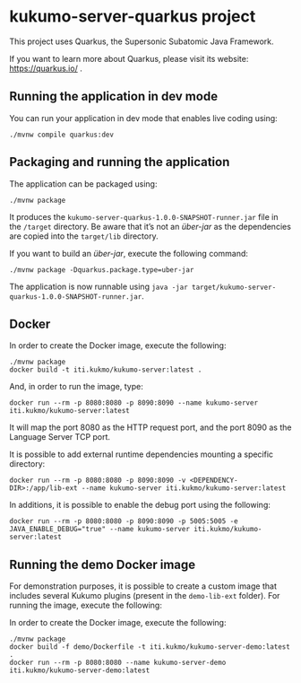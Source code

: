# kukumo-server-quarkus project

This project uses Quarkus, the Supersonic Subatomic Java Framework.

If you want to learn more about Quarkus, please visit its website: https://quarkus.io/ .

## Running the application in dev mode

You can run your application in dev mode that enables live coding using:
```shell script
./mvnw compile quarkus:dev
```

## Packaging and running the application

The application can be packaged using:
```shell script
./mvnw package
```
It produces the `kukumo-server-quarkus-1.0.0-SNAPSHOT-runner.jar` file in the `/target` directory.
Be aware that it’s not an _über-jar_ as the dependencies are copied into the `target/lib` directory.

If you want to build an _über-jar_, execute the following command:
```shell script
./mvnw package -Dquarkus.package.type=uber-jar
```

The application is now runnable using `java -jar target/kukumo-server-quarkus-1.0.0-SNAPSHOT-runner.jar`.


## Docker
In order to create the Docker image, execute the following:
```shell script
./mvnw package
docker build -t iti.kukmo/kukumo-server:latest .
```

And, in order to run the image, type:

```shell script
docker run --rm -p 8080:8080 -p 8090:8090 --name kukumo-server iti.kukmo/kukumo-server:latest
```
It will map the port 8080 as the HTTP request port, and the port 8090 as the Language
Server TCP port.


It is possible to add external runtime dependencies mounting a specific directory:

```shell script
docker run --rm -p 8080:8080 -p 8090:8090 -v <DEPENDENCY-DIR>:/app/lib-ext --name kukumo-server iti.kukmo/kukumo-server:latest
```

In additions, it is possible to enable the debug port using the following:
```shell script
docker run --rm -p 8080:8080 -p 8090:8090 -p 5005:5005 -e JAVA_ENABLE_DEBUG="true" --name kukumo-server iti.kukmo/kukumo-server:latest
```



## Running the demo Docker image

For demonstration purposes, it is possible to create a custom image that includes several
Kukumo plugins (present in the `demo-lib-ext` folder). For running the image, execute the following:

In order to create the Docker image, execute the following:
```shell script
./mvnw package
docker build -f demo/Dockerfile -t iti.kukmo/kukumo-server-demo:latest .
docker run --rm -p 8080:8080 --name kukumo-server-demo iti.kukmo/kukumo-server-demo:latest
```



